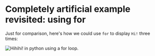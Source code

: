 # Completely artificial example revisited: using for

Just for comparison, here's how we could use `for` to display `Hi!` three times:

![Hihihi! in python using a for
loop.](17_artificial_eg_using_for.py.png)